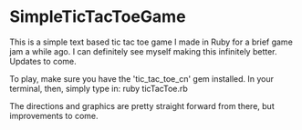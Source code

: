 # SimpleTicTacToeGame
This is a simple text based tic tac toe game I made in Ruby for a brief game jam a while ago. I can definitely see myself making this infinitely better. Updates to come.

To play, make sure you have the 'tic_tac_toe_cn' gem installed.
In your terminal, then, simply type in: ruby ticTacToe.rb

The directions and graphics are pretty straight forward from there, but improvements to come.
